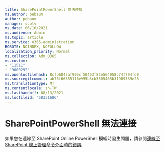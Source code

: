 ```yaml
---
title: SharePointPowerShell 無法連接
ms.author: pebaum
author: pebaum
manager: scotv
ms.date: 06/10/2021
ms.audience: Admin
ms.topic: article
ms.service: o365-administration
ROBOTS: NOINDEX, NOFOLLOW
localization_priority: Normal
ms.collection: Adm_O365
ms.custom:
- "11511"
- "9000292"
ms.openlocfilehash: 8cfb6043af905cf50463f82e564058c74f794fd0
ms.sourcegitcommit: ab75f66355116e995b3cb5505465b31989339e28
ms.translationtype: MT
ms.contentlocale: zh-TW
ms.lasthandoff: 08/13/2021
ms.locfileid: "58331686"
---
```

# <a name="sharepoint-powershell-unable-to-connect"></a>SharePointPowerShell 無法連接

如果您在連線至 SharePoint Online PowerShell 模組時發生問題，請參閱[連線至 SharePoint 線上管理命令介面時的錯誤](https://docs.microsoft.com/sharepoint/troubleshoot/administration/errors-connecting-to-management-shell)。